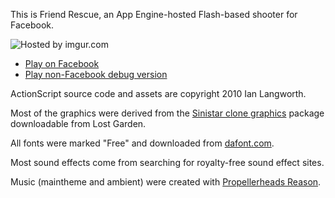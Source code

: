 This is Friend Rescue, an App Engine-hosted Flash-based shooter for Facebook.

<img src="http://imgur.com/egi6o.png" alt="Hosted by imgur.com" />

* [Play on Facebook](http://apps.facebook.com/friendrescue/)
* [Play non-Facebook debug version](http://x.langworth.com/friendrescue-nonfb/)

ActionScript source code and assets are copyright 2010 Ian Langworth.

Most of the graphics were derived from the [Sinistar clone graphics](http://www.lostgarden.com/2005/03/download-complete-set-of-sweet-8-bit.html) package
downloadable from Lost Garden.

All fonts were marked "Free" and downloaded from [dafont.com](http://www.dafont.com/).

Most sound effects come from searching for royalty-free sound effect sites.

Music (maintheme and ambient) were created with [Propellerheads Reason](http://www.propellerheads.se/products/reason/).
